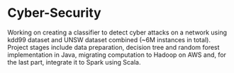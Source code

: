 # Cyber-Security
Working on creating a classifier to detect cyber attacks on a network using kdd99 dataset and UNSW dataset combined (~6M instances in total). Project stages include data preparation, decision tree and random forest implementation in Java, migrating computation to Hadoop on AWS and, for the last part, integrate it to Spark using Scala.